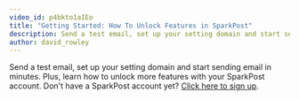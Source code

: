 ```yaml
---
video_id: p4bkto1aIEo
title: "Getting Started: How To Unlock Features in SparkPost"
description: Send a test email, set up your setting domain and start sending email in minutes.
author: david_rowley
---
```

Send a test email, set up your setting domain and start sending email in minutes. Plus, learn how to unlock more features with your SparkPost account. Don't have a SparkPost account yet? [Click here to sign up](https://app.sparkpost.com/sign-up?src=SP-Website&sfdcid=701600000011daf).
